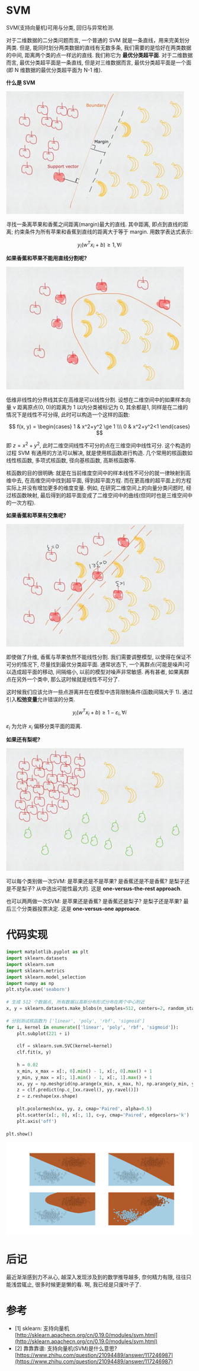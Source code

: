 # SVM

SVM(支持向量机)可用与分类, 回归与异常检测.

对于二维数据的二分类问题而言, 一个普通的 SVM 就是一条直线，用来完美划分两类. 但是, 能同时划分两类数据的直线有无数多条, 我们需要的是恰好在两类数据的中间, 距离两个类的点一样远的直线. 我们称它为 **最优分类超平面**. 对于二维数据而言, 最优分类超平面是一条直线, 但是对三维数据而言, 最优分类超平面是一个面(即 N 维数据的最优分类超平面为 N-1 维).

**什么是 SVM**

![img](/img/daze/sklearn/svm/appear1.jpg)

寻找一条离苹果和香蕉之间距离(margin)最大的直线. 其中距离, 即点到直线的距离; 约束条件为所有苹果和香蕉到直线的距离大于等于 margin.
用数学表达式表示:

$$
y_i(w^Tx_i+b) \ge 1, \forall i
$$

**如果香蕉和苹果不能用直线分割呢?**

![img](/img/daze/sklearn/svm/appear2.jpg)

低维非线性的分界线其实在高维是可以线性分割. 设想在二维空间中的如果样本向量 v 距离原点(0, 0)的距离为 1 以内分类被标记为 0, 其余都是1, 同样是在二维的情况下是线性不可分得, 此时可以构造一个这样的函数:

$$
f(x, y) = 
\begin{cases}
    1 & x^2+y^2 \ge 1 \\\
    0 & x^2+y^2<1
\end{cases}
$$

即 $z=x^2+y^2$, 此时二维空间线性不可分的点在三维空间中线性可分. 这个构造的过程 SVM 有通用的方法可以解决, 就是使用核函数进行构造. 几个常用的核函数如线性核函数, 多项式核函数, 径向基核函数, 高斯核函数等.

核函数的目的很明确: 就是在当前维度空间中的样本线性不可分的就一律映射到高维中去, 在高维空间中找到超平面, 得到超平面方程. 而在更高维的超平面上的方程实际上并没有增加更多的维度变量. 例如, 在研究二维空间上的向量分类问题时, 经过核函数映射, 最后得到的超平面变成了二维空间中的曲线(但同时也是三维空间中的一次方程).

**如果香蕉和苹果有交集呢?**

![img](/img/daze/sklearn/svm/appear3.jpg)

即使做了升维, 香蕉与苹果依然不能线性分割. 我们需要调整模型, 以使得在保证不可分的情况下, 尽量找到最优分类超平面. 通常状态下, 一个离群点(可能是噪声)可以造成超平面的移动, 间隔缩小, 以前的模型对噪声非常敏感. 再有甚者, 如果离群点在另外一个类中, 那么这时候就是线性不可分了.

这时候我们应该允许一些点游离并在在模型中违背限制条件(函数间隔大于 1). 通过引入**松弛变量**允许错误的分类.

$$
y_i(w^Tx_i+b) \ge 1-\varepsilon_i, \forall i
$$

$\varepsilon_i$ 为允许 $x_i$ 偏移分类平面的距离.

**如果还有梨呢?**

![img](/img/daze/sklearn/svm/appear4.jpg)

可以每个类别做一次SVM: 是苹果还是不是苹果? 是香蕉还是不是香蕉? 是梨子还是不是梨子? 从中选出可能性最大的. 这是 **one-versus-the-rest approach**.

也可以两两做一次SVM: 是苹果还是香蕉? 是香蕉还是梨子? 是梨子还是苹果? 最后三个分类器投票决定. 这是 **one-versus-one approace**.

# 代码实现

```py
import matplotlib.pyplot as plt
import sklearn.datasets
import sklearn.svm
import sklearn.metrics
import sklearn.model_selection
import numpy as np
plt.style.use('seaborn')

# 生成 512 个数据点, 所有数据以高斯分布形式分布在两个中心附近
x, y = sklearn.datasets.make_blobs(n_samples=512, centers=2, random_state=170)

# 分别测试核函数为 ['linear', 'poly', 'rbf', 'sigmoid']
for i, kernel in enumerate(['linear', 'poly', 'rbf', 'sigmoid']):
    plt.subplot(221 + i)

    clf = sklearn.svm.SVC(kernel=kernel)
    clf.fit(x, y)

    h = 0.02
    x_min, x_max = x[:, 0].min() - 1, x[:, 0].max() + 1
    y_min, y_max = x[:, 1].min() - 1, x[:, 1].max() + 1
    xx, yy = np.meshgrid(np.arange(x_min, x_max, h), np.arange(y_min, y_max, h))
    z = clf.predict(np.c_[xx.ravel(), yy.ravel()])
    z = z.reshape(xx.shape)

    plt.pcolormesh(xx, yy, z, cmap='Paired', alpha=0.5)
    plt.scatter(x[:, 0], x[:, 1], c=y, cmap='Paired', edgecolors='k')
    plt.axis('off')

plt.show()
```

![img](/img/daze/sklearn/svm/kernels.png)

# 后记

最近渐渐感到力不从心, 越深入发现涉及到的数学推导越多, 奈何精力有限, 往往只能浅尝辄止, 很多时候更是懒的看. 啊, 我已经是只废叶子了.

# 参考

- [1] sklearn: 支持向量机 [http://sklearn.apachecn.org/cn/0.19.0/modules/svm.html](http://sklearn.apachecn.org/cn/0.19.0/modules/svm.html)
- [2] 靠靠靠谱: 支持向量机(SVM)是什么意思? [https://www.zhihu.com/question/21094489/answer/117246987](https://www.zhihu.com/question/21094489/answer/117246987)
